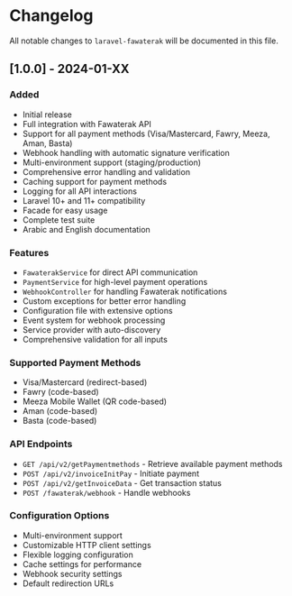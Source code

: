# Changelog

All notable changes to `laravel-fawaterak` will be documented in this file.

## [1.0.0] - 2024-01-XX

### Added
- Initial release
- Full integration with Fawaterak API
- Support for all payment methods (Visa/Mastercard, Fawry, Meeza, Aman, Basta)
- Webhook handling with automatic signature verification
- Multi-environment support (staging/production)
- Comprehensive error handling and validation
- Caching support for payment methods
- Logging for all API interactions
- Laravel 10+ and 11+ compatibility
- Facade for easy usage
- Complete test suite
- Arabic and English documentation

### Features
- `FawaterakService` for direct API communication
- `PaymentService` for high-level payment operations
- `WebhookController` for handling Fawaterak notifications
- Custom exceptions for better error handling
- Configuration file with extensive options
- Event system for webhook processing
- Service provider with auto-discovery
- Comprehensive validation for all inputs

### Supported Payment Methods
- Visa/Mastercard (redirect-based)
- Fawry (code-based)
- Meeza Mobile Wallet (QR code-based)
- Aman (code-based)
- Basta (code-based)

### API Endpoints
- `GET /api/v2/getPaymentmethods` - Retrieve available payment methods
- `POST /api/v2/invoiceInitPay` - Initiate payment
- `POST /api/v2/getInvoiceData` - Get transaction status
- `POST /fawaterak/webhook` - Handle webhooks

### Configuration Options
- Multi-environment support
- Customizable HTTP client settings
- Flexible logging configuration
- Cache settings for performance
- Webhook security settings
- Default redirection URLs
